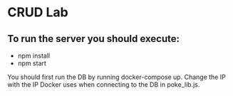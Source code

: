 # CRUD Lab
## To run the server you should execute:
- npm install
- npm start
 
You should first run the DB by running docker-compose up.
Change the IP with the IP Docker uses when connecting to the DB in poke_lib.js.